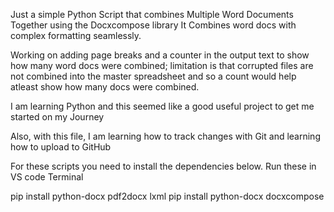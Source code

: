 Just a simple Python Script that combines Multiple Word Documents Together using the Docxcompose library
It Combines word docs with complex formatting seamlessly. 

Working on adding page breaks and a counter in the output text to show how many word docs were combined; limitation is that corrupted files are not combined into the master spreadsheet 
and so a count would help atleast show how many docs were combined. 

I am learning Python and this seemed like a good useful project to get me started on my Journey

Also, with this file, I am learning how to track changes with Git and learning how to upload to GitHub


For these scripts you need to install the dependencies below. Run these in VS code Terminal

pip install python-docx pdf2docx lxml
pip install python-docx docxcompose

